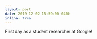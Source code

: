 ```yaml
---
layout: post
date: 2019-12-02 15:59:00-0400
inline: true
---
```



First day as a student researcher at Google!
